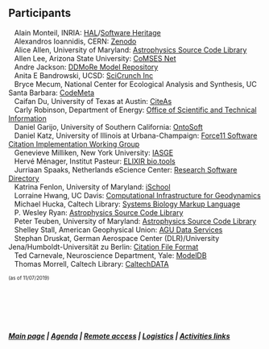 ## Participants    
 &nbsp; &nbsp;Alain Monteil,	INRIA: [HAL](https://hal.archives-ouvertes.fr/)/[Software Heritage](https://www.softwareheritage.org/)  
 &nbsp; &nbsp;Alexandros Ioannidis, CERN: [Zenodo](https://zenodo.org/)  
 &nbsp; &nbsp;Alice Allen, University of Maryland: [Astrophysics Source Code Library](http://ascl.net/)  
 &nbsp; &nbsp;Allen Lee, Arizona State University: [CoMSES Net](https://www.comses.net/)  
 &nbsp; &nbsp;Andre Jackson: [DDMoRe Model Repository](http://repository.ddmore.eu/)  
 &nbsp; &nbsp;Anita E Bandrowski, UCSD: [SciCrunch Inc](https://scicrunch.org/)  
 &nbsp; &nbsp;Bryce Mecum, National Center for Ecological Analysis and Synthesis, UC Santa Barbara: [CodeMeta](https://codemeta.github.io/)  
 &nbsp; &nbsp;Caifan Du, University of Texas at Austin: [CiteAs](http://citeas.org/)  
 &nbsp; &nbsp;Carly Robinson, Department of Energy: [Office of Scientific and Technical Information](https://www.osti.gov/)  
 &nbsp; &nbsp;Daniel Garijo, University of Southern California: [OntoSoft](http://www.ontosoft.org/)  
 &nbsp; &nbsp;Daniel Katz, University of Illinois at Urbana-Champaign: [Force11 Software Citation Implementation Working Group](https://www.force11.org/group/software-citation-implementation-working-group)  
 &nbsp; &nbsp;Genevieve Milliken, New York University: [IASGE](https://investigating-archiving-git.gitlab.io/)    
 &nbsp; &nbsp;Hervé Ménager,	Institut Pasteur: [ELIXIR bio.tools](https://bio.tools/)  
 &nbsp; &nbsp;Jurriaan Spaaks, Netherlands eScience Center: [Research Software Directory](https://www.research-software.nl/)  
 &nbsp; &nbsp;Katrina Fenlon,	University of Maryland: [iSchool](https://ischool.umd.edu/)  
 &nbsp; &nbsp;Lorraine Hwang, UC Davis: [Computational Infrastructure for Geodynamics](https://geodynamics.org/)  
 &nbsp; &nbsp;Michael Hucka, Caltech Library: [Systems Biology Markup Language](http://sbml.org/Main_Page)  
 &nbsp; &nbsp;P. Wesley Ryan: [Astrophysics Source Code Library](http://ascl.net/)  
 &nbsp; &nbsp;Peter Teuben, University of Maryland: [Astrophysics Source Code Library](http://ascl.net/)  
 &nbsp; &nbsp;Shelley Stall, American Geophysical Union: [AGU Data Services](https://www.agu.org/Learn-About-AGU/About-AGU/Data-Leadership)    
 &nbsp; &nbsp;Stephan Druskat, German Aerospace Center (DLR)/University Jena/Humboldt-Universität zu Berlin: [Citation File Format](https://citation-file-format.github.io/)  
 &nbsp; &nbsp;Ted Carnevale,	Neuroscience Department, Yale: [ModelDB](https://senselab.med.yale.edu/modeldb/)  
 &nbsp; &nbsp;Thomas Morrell, Caltech Library: [CaltechDATA](https://data.caltech.edu/)  

     

   
<sub><sup> (as of 11/07/2019) </sup></sub>

  &nbsp; &nbsp;   
  &nbsp; &nbsp;    
  &nbsp; &nbsp;    
  &nbsp; &nbsp;  
##### [Main page](https://asclnet.github.io/SWRegistryWorkshop/) | [Agenda](https://asclnet.github.io/SWRegistryWorkshop/Agenda.html) | [Remote access](https://asclnet.github.io/SWRegistryWorkshop/RemoteAccess.html) | [Logistics](https://asclnet.github.io/SWRegistryWorkshop/Logistics.html) | [Activities links](https://asclnet.github.io/SWRegistryWorkshop/#links-for-workshop-activities)   
